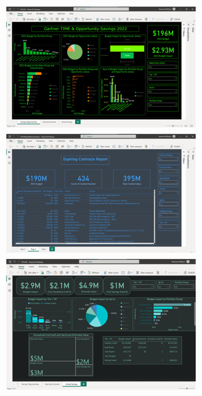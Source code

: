 ![Dashboard Image](https://github.com/Kesmondlw79/dashboard/raw/main/IMG_0391.PNG)


![Alt text](https://github.com/Kesmondlw79/dashboard/blob/main/IMG_0392.PNG?raw=true)


![Dashboard Image](https://github.com/Kesmondlw79/dashboard/blob/main/IMG_0390.PNG?raw=true)


